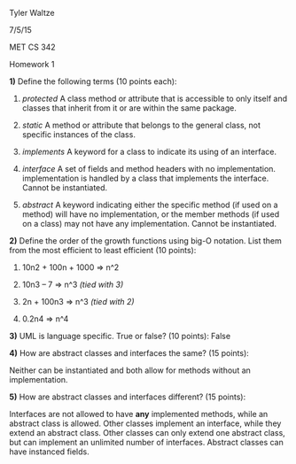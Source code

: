 Tyler Waltze

7/5/15

MET CS 342

Homework 1

**1)** Define the following terms (10 points each):
1. _protected_ A class method or attribute that is accessible to only itself and classes that inherit from it or are within the same package.

2. _static_ A method or attribute that belongs to the general class, not specific instances of the class.

3. _implements_ A keyword for a class to indicate its using of an interface.

4. _interface_ A set of fields and method headers with no implementation. implementation is handled by a class that implements the interface. Cannot be instantiated.

5. _abstract_ A keyword indicating either the specific method (if used on a method) will have no implementation, or the member methods (if used on a class) may not have any implementation. Cannot be instantiated.

**2)** Define the order of the growth functions using big-O notation. List them from the most efficient to least efficient (10 points):

1. 10n2 + 100n + 1000 => n^2

2. 10n3 – 7 => n^3 _(tied with 3)_

3. 2n + 100n3 => n^3 _(tied with 2)_

4. 0.2n4 => n^4

**3)** UML is language specific. True or false? (10 points): False

**4)** How are abstract classes and interfaces the same? (15 points):

Neither can be instantiated and both allow for methods without an implementation.

**5)** How are abstract classes and interfaces different? (15 points):

Interfaces are not allowed to have **any** implemented methods, while an abstract class is allowed. Other classes implement an interface, while they extend an abstract class. Other classes can only extend one abstract class, but can implement an unlimited number of interfaces. Abstract classes can have instanced fields.
